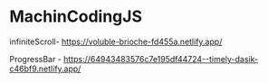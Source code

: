 # MachinCodingJS
infiniteScroll- https://voluble-brioche-fd455a.netlify.app/

ProgressBar - https://64943483576c7e195df44724--timely-dasik-c46bf9.netlify.app/

